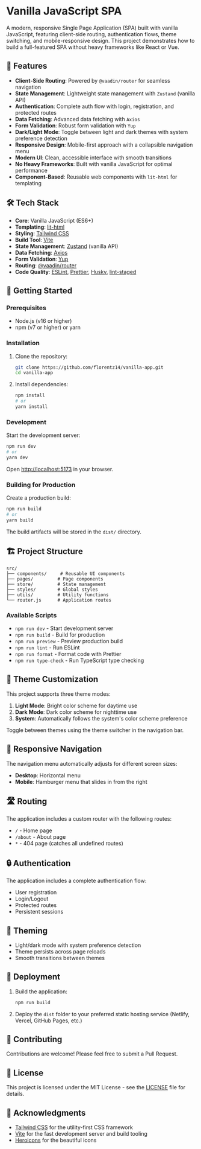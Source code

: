 # Vanilla JavaScript SPA

A modern, responsive Single Page Application (SPA) built with vanilla JavaScript, featuring client-side routing, authentication flows, theme switching, and mobile-responsive design. This project demonstrates how to build a full-featured SPA without heavy frameworks like React or Vue.

## 🚀 Features

- **Client-Side Routing**: Powered by `@vaadin/router` for seamless navigation
- **State Management**: Lightweight state management with `Zustand` (vanilla API)
- **Authentication**: Complete auth flow with login, registration, and protected routes
- **Data Fetching**: Advanced data fetching with `Axios`
- **Form Validation**: Robust form validation with `Yup`
- **Dark/Light Mode**: Toggle between light and dark themes with system preference detection
- **Responsive Design**: Mobile-first approach with a collapsible navigation menu
- **Modern UI**: Clean, accessible interface with smooth transitions
- **No Heavy Frameworks**: Built with vanilla JavaScript for optimal performance
- **Component-Based**: Reusable web components with `lit-html` for templating

## 🛠️ Tech Stack

- **Core**: Vanilla JavaScript (ES6+)
- **Templating**: [lit-html](https://lit-html.polymer-project.org/)
- **Styling**: [Tailwind CSS](https://tailwindcss.com/)
- **Build Tool**: [Vite](https://vitejs.dev/)
- **State Management**: [Zustand](https://github.com/pmndrs/zustand) (vanilla API)
- **Data Fetching**: [Axios](https://axios-http.com/)
- **Form Validation**: [Yup](https://github.com/jquense/yup)
- **Routing**: [@vaadin/router](https://vaadin.github.io/router/)
- **Code Quality**: [ESLint](https://eslint.org/), [Prettier](https://prettier.io/), [Husky](https://typicode.github.io/husky/), [lint-staged](https://github.com/okonet/lint-staged)

## 🚀 Getting Started

### Prerequisites

- Node.js (v16 or higher)
- npm (v7 or higher) or yarn

### Installation

1. Clone the repository:

   ```bash
   git clone https://github.com/florentz14/vanilla-app.git
   cd vanilla-app
   ```

2. Install dependencies:
   ```bash
   npm install
   # or
   yarn install
   ```

### Development

Start the development server:

```bash
npm run dev
# or
yarn dev
```

Open [http://localhost:5173](http://localhost:5173) in your browser.

### Building for Production

Create a production build:

```bash
npm run build
# or
yarn build
```

The build artifacts will be stored in the `dist/` directory.

## 🏗️ Project Structure

```
src/
├── components/     # Reusable UI components
├── pages/         # Page components
├── store/         # State management
├── styles/        # Global styles
├── utils/         # Utility functions
└── router.js      # Application routes
```

### Available Scripts

- `npm run dev` - Start development server
- `npm run build` - Build for production
- `npm run preview` - Preview production build
- `npm run lint` - Run ESLint
- `npm run format` - Format code with Prettier
- `npm run type-check` - Run TypeScript type checking

## 🎨 Theme Customization

This project supports three theme modes:

1. **Light Mode**: Bright color scheme for daytime use
2. **Dark Mode**: Dark color scheme for nighttime use
3. **System**: Automatically follows the system's color scheme preference

Toggle between themes using the theme switcher in the navigation bar.

## 📱 Responsive Navigation

The navigation menu automatically adjusts for different screen sizes:

- **Desktop**: Horizontal menu
- **Mobile**: Hamburger menu that slides in from the right

## 🛣️ Routing

The application includes a custom router with the following routes:

- `/` - Home page
- `/about` - About page
- `*` - 404 page (catches all undefined routes)

## 🔒 Authentication

The application includes a complete authentication flow:

- User registration
- Login/Logout
- Protected routes
- Persistent sessions

## 🎨 Theming

- Light/dark mode with system preference detection
- Theme persists across page reloads
- Smooth transitions between themes

## 🚀 Deployment

1. Build the application:

   ```bash
   npm run build
   ```

2. Deploy the `dist` folder to your preferred static hosting service (Netlify, Vercel, GitHub Pages, etc.)

## 🤝 Contributing

Contributions are welcome! Please feel free to submit a Pull Request.

## 📝 License

This project is licensed under the MIT License - see the [LICENSE](LICENSE) file for details.

## 🙏 Acknowledgments

- [Tailwind CSS](https://tailwindcss.com/) for the utility-first CSS framework
- [Vite](https://vitejs.dev/) for the fast development server and build tooling
- [Heroicons](https://heroicons.com/) for the beautiful icons
